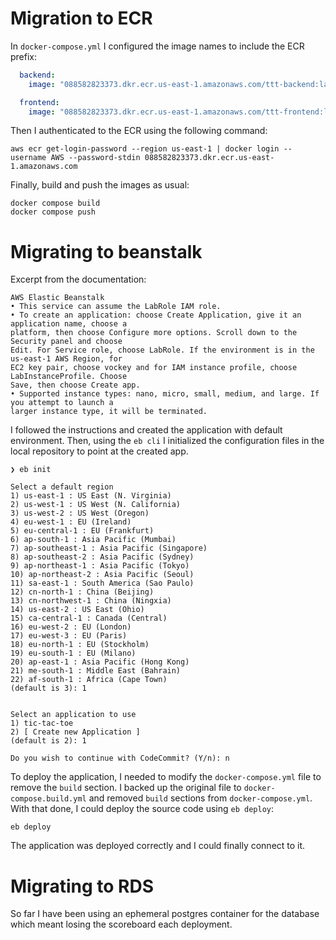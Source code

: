 # Migration to ECR

In `docker-compose.yml` I configured the image names to include the ECR prefix:

```yml
  backend:
    image: "088582823373.dkr.ecr.us-east-1.amazonaws.com/ttt-backend:latest"

  frontend:
    image: "088582823373.dkr.ecr.us-east-1.amazonaws.com/ttt-frontend:latest"
```

Then I authenticated to the ECR using the following command:

```shell
aws ecr get-login-password --region us-east-1 | docker login --username AWS --password-stdin 088582823373.dkr.ecr.us-east-1.amazonaws.com
```

Finally, build and push the images as usual:

```shell
docker compose build
docker compose push
```

# Migrating to beanstalk

Excerpt from the documentation:

```
AWS Elastic Beanstalk
• This service can assume the LabRole IAM role.
• To create an application: choose Create Application, give it an application name, choose a
platform, then choose Configure more options. Scroll down to the Security panel and choose
Edit. For Service role, choose LabRole. If the environment is in the us-east-1 AWS Region, for
EC2 key pair, choose vockey and for IAM instance profile, choose LabInstanceProfile. Choose
Save, then choose Create app.
• Supported instance types: nano, micro, small, medium, and large. If you attempt to launch a
larger instance type, it will be terminated.
```

I followed the instructions and created the application with default environment. Then, using the `eb cli` I initialized the configuration files in the local repository to point at the created app.

```shell
❯ eb init

Select a default region
1) us-east-1 : US East (N. Virginia)
2) us-west-1 : US West (N. California)
3) us-west-2 : US West (Oregon)
4) eu-west-1 : EU (Ireland)
5) eu-central-1 : EU (Frankfurt)
6) ap-south-1 : Asia Pacific (Mumbai)
7) ap-southeast-1 : Asia Pacific (Singapore)
8) ap-southeast-2 : Asia Pacific (Sydney)
9) ap-northeast-1 : Asia Pacific (Tokyo)
10) ap-northeast-2 : Asia Pacific (Seoul)
11) sa-east-1 : South America (Sao Paulo)
12) cn-north-1 : China (Beijing)
13) cn-northwest-1 : China (Ningxia)
14) us-east-2 : US East (Ohio)
15) ca-central-1 : Canada (Central)
16) eu-west-2 : EU (London)
17) eu-west-3 : EU (Paris)
18) eu-north-1 : EU (Stockholm)
19) eu-south-1 : EU (Milano)
20) ap-east-1 : Asia Pacific (Hong Kong)
21) me-south-1 : Middle East (Bahrain)
22) af-south-1 : Africa (Cape Town)
(default is 3): 1


Select an application to use
1) tic-tac-toe
2) [ Create new Application ]
(default is 2): 1

Do you wish to continue with CodeCommit? (Y/n): n
```

To deploy the application, I needed to modify the `docker-compose.yml` file to remove the `build` section.
I backed up the original file to `docker-compose.build.yml` and removed `build` sections from `docker-compose.yml`.
With that done, I could deploy the source code using `eb deploy`:

```shell
eb deploy
```

The application was deployed correctly and I could finally connect to it.

# Migrating to RDS

So far I have been using an ephemeral postgres container for the database which meant losing the scoreboard each deployment.